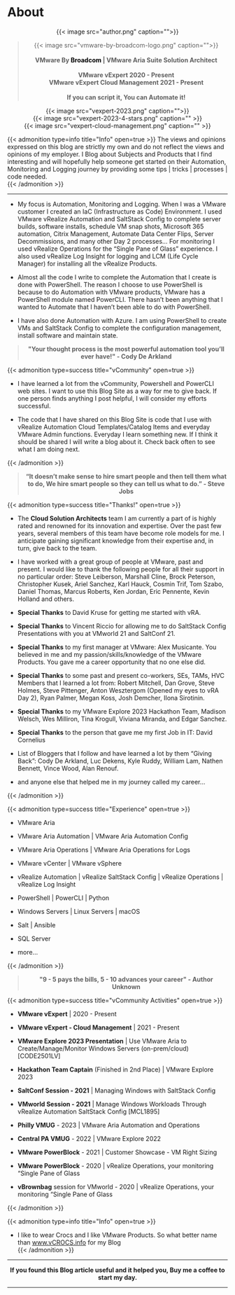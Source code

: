 # About


<center>{{< image src="author.png" caption="">}}</center>  

>  
><center>{{< image src="vmware-by-broadcom-logo.png" caption="">}}</center>  
><center><b>&nbsp;</b></center>  
><center><b>VMware By <span style="color: Black;">Broadcom</span> | VMware Aria Suite Solution Architect</b></center>  
><center><b>&nbsp;</b></center>  
><center><b>VMware vExpert 2020 - Present</b></center>  
><center><b>VMware vExpert Cloud Management 2021 - Present</b></center>  
><center><b>&nbsp;</b></center>  
><center><b>If you can script it, You can Automate it!</b></center>  
>  

<center>{{< image src="vexpert-2023.png" caption="">}}</center>  
<center>{{< image src="vexpert-2023-4-stars.png" caption="" >}}</center>  
<center>{{< image src="vexpert-cloud-management.png" caption="" >}}</center>  

{{< admonition type=info title="Info" open=true >}}
The views and opinions expressed on this blog are strictly my own and do not reflect the views and opinions of my employer. I Blog about Subjects and Products that I find interesting and will hopefully help someone get started on their Automation, Monitoring and Logging journey by providing some tips | tricks | processes | code needed.  
{{< /admonition >}}

---

* My focus is Automation, Monitoring and Logging. When I was a VMware customer I created an IaC (Infrastructure as Code) Environment. I used VMware vRealize Automation and SaltStack Config to complete server builds, software installs, schedule VM snap shots, Microsoft 365 automation, Citrix Management, Automate Data Center Flips, Server Decommissions, and many other Day 2 processes… For monitoring I used vRealize Operations for the “Single Pane of Glass” experience. I also used vRealize Log Insight for logging and LCM (Life Cycle Manager) for installing all the vRealize Products.  

* Almost all the code I write to complete the Automation that I create is done with PowerShell. The reason I choose to use PowerShell is because to do Automation with VMware products, VMware has a PowerShell module named PowerCLI. There hasn’t been anything that I wanted to Automate that I haven’t been able to do with PowerShell.

* I have also done Automation with Azure. I am using PowerShell to create VMs and SaltStack Config to complete the configuration management, install software and maintain state.  

>  
><center><b>"Your thought process is the most powerful automation tool you’ll ever have!" - Cody De Arkland</b></center>  
>  

{{< admonition type=success title="vCommunity" open=true >}}
* I have learned a lot from the vCommunity, Powershell and PowerCLI web sites. I want to use this Blog Site as a way for me to give back. If one person finds anything I post helpful, I will consider my efforts successful.  

* The code that I have shared on this Blog Site is code that I use with vRealize Automation Cloud Templates/Catalog Items and everyday VMware Admin functions. Everyday I learn something new. If I think it should be shared I will write a blog about it. Check back often to see what I am doing next.  

{{< /admonition >}}

><center><b>“It doesn’t make sense to hire smart people and then tell them what to do, We hire smart people so they can tell us what to do.” - Steve Jobs</b></center>  

{{< admonition type=success title="Thanks!" open=true >}}
* The **Cloud Solution Architects** team I am currently a part of is highly rated and renowned for its innovation and expertise. Over the past few years, several members of this team have become role models for me. I anticipate gaining significant knowledge from their expertise and, in turn, give back to the team.  

* I have worked with a great group of people at VMware, past and present. I would like to thank the following people for all their support in no particular order: Steve Leiberson, Marshall Cline, Brock Peterson, Christopher Kusek, Ariel Sanchez, Karl Hauck, Cosmin Trif, Tom Szabo, Daniel Thomas, Marcus Roberts, Ken Jordan, Eric Pennente, Kevin Holland and others.  

* **Special Thanks** to David Kruse for getting me started with vRA.  

* **Special Thanks** to Vincent Riccio for allowing me to do SaltStack Config Presentations with you at VMworld 21 and SaltConf 21.  

* **Special Thanks** to my first manager at VMware: Alex Musicante. You believed in me and my passion/skills/knowledge of the VMware Products. You gave me a career opportunity that no one else did.  

* **Special Thanks** to some past and present co-workers, SEs, TAMs, HVC Members that I learned a lot from: Robert Mitchell, Dan Grove, Steve Holmes, Steve Pittenger, Anton Wesztergom (Opened my eyes to vRA Day 2), Ryan Palmer, Megan Koss, Josh Demcher, IIona Sirotinin.

* **Special Thanks** to my VMware Explore 2023 Hackathon Team, Madison Welsch, Wes Milliron, Tina Krogull, Viviana Miranda, and Edgar Sanchez.

* **Special Thanks** to the person that gave me my first Job in IT: David Cornelius  

* List of Bloggers that I follow and have learned a lot by them “Giving Back”: Cody De Arkland, Luc Dekens, Kyle Ruddy, William Lam, Nathen Bennett, Vince Wood, Alan Renouf.  

* and anyone else that helped me in my journey called my career…  

{{< /admonition >}}

{{< admonition type=success title="Experience" open=true >}}
* VMware Aria  

* VMware Aria Automation | VMware Aria Automation Config  

* VMware Aria Operations | VMware Aria Operations for Logs  

* VMware vCenter | VMware vSphere  

* vRealize Automation | vRealize SaltStack Config | vRealize Operations | vRealize Log Insight  

* PowerShell | PowerCLI | Python  

* Windows Servers | Linux Servers | macOS  

* Salt | Ansible  

* SQL Server  

* more...  

{{< /admonition >}}

><center><b>"9 - 5 pays the bills, 5 - 10 advances your career" - Author Unknown</b></center>  

{{< admonition type=success title="vCommunity Activities" open=true >}}
* **VMware vExpert** | 2020 - Present  

* **VMware vExpert - Cloud Management** | 2021 - Present  

* **VMware Explore 2023 Presentation** | Use VMware Aria to Create/Manage/Monitor Windows Servers (on-prem/cloud) [CODE2501LV]  

* **Hackathon Team Captain** (Finished in 2nd Place) | VMware Explore 2023  

* **SaltConf Session - 2021** | Managing Windows with SaltStack Config  

* **VMworld Session - 2021** | Manage Windows Workloads Through vRealize Automation SaltStack Config [MCL1895]  

* **Philly VMUG** - 2023 | VMware Aria Automation and Operations  

* **Central PA VMUG** - 2022 | VMware Explore 2022  

* **VMware PowerBlock** - 2021 | Customer Showcase - VM Right Sizing  

* **VMware PowerBlock** - 2020 | vRealize Operations, your monitoring “Single Pane of Glass  

* **vBrownbag** session for VMworld - 2020 | vRealize Operations, your monitoring “Single Pane of Glass  

{{< /admonition >}}

{{< admonition type=info title="Info" open=true >}}
* I like to wear Crocs and I like VMware Products. So what better name than www.vCROCS.info for my Blog  
{{< /admonition >}}

---

<center><b>If you found this Blog article useful and it helped you, Buy me a coffee to start my day.</b></center>  

---

<center>
<script type="text/javascript" src="https://cdnjs.buymeacoffee.com/1.0.0/button.prod.min.js" data-name="bmc-button" data-slug="dalehassinger" data-color="#FFDD00" data-emoji=""  data-font="Cookie" data-text="Buy me a coffee" data-outline-color="#000000" data-font-color="#000000" data-coffee-color="#ffffff" ></script>
</center>

